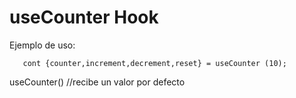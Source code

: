 # useCounter Hook

Ejemplo de uso:
```
   cont {counter,increment,decrement,reset} = useCounter (10);
```

useCounter() //recibe un valor por defecto